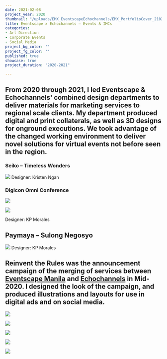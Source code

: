 ```yaml
---
date: 2021-02-08
project_year: 2020
thumbnail: "/uploads/EMX_EventscapeEchochannels/EMX_PortfolioCover_210210_v01.png"
title: Eventscape x Echochannels – Events & IMCs
categories:
- Art Direction
- Corporate Events
- Social Media
project_bg_color: ''
project_fg_color: ''
published: true
showcase: true
project_duration: "2020-2021"

---
```

## From 2020 through 2021, I led Eventscape & Echochannels' combined design departments to deliver materials for marketing services to regional scale clients. My department produced digital and print collaterals, as well as 3D designs for onground executions. We took advantage of the changed working environment to deliver novel solutions for virtual events not before seen in the region.

### Seiko – Timeless Wonders
![](/uploads/SEI_SeikoOnlineLaunch.jpeg)
Designer: Kristen Ngan

###  Digicon Omni Conference
<gallery class=" col-med-2">

![](/uploads/DIG_DigiconSiteScroll.gif)

![](/uploads/DIG_DigiconPlatform.png)

</gallery>
Designer: KP Morales

## Paymaya – Sulong Negosyo
![](/uploads/PAY_PaymayaKV02.jpeg)
Designer: KP Morales
<!--
Motostrada
Globe
-->

## **Reinvent the Rules** was the announcement campaign of the merging of services between [Eventscape Manila](https://www.eventscapemanila.com/) and [Echochannels]() in Mid-2020. I designed the look of the campaign, and produced illustrations and layouts for use in digital ads and on social media.

![](/uploads/emx_reinventsocials_200610_v0723.jpg)

<gallery class="col-2 col-med-4">

![](/uploads/emx_reinventsocialscarousel_200612_v08_carousel_01_0.jpg)

![](/uploads/emx_reinventsocialscarousel_200612_v08_carousel_01_3.jpg)

![](/uploads/emx_reinventsocialscarousel_200612_v08_carousel_02_3.jpg)

![](/uploads/emx_reinventsocialscarousel_200612_v08_carousel_02_2.jpg)

</gallery>

<!-- ## EM/Eventscape Creatives Team, Feb 2021 -->
<!-- ![](/uploads/EMX_DesignDept_210208.png) -->
